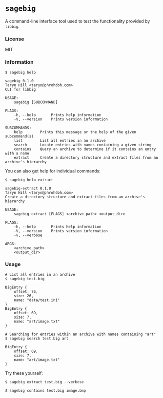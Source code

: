 # `sagebig`

A command-line interface tool used to test the functionality provided by `libbig`.

### License

MIT

### Information

```
$ sagebig help

sagebig 0.1.0
Taryn Hill <taryn@phrohdoh.com>
CLI for libbig

USAGE:
    sagebig [SUBCOMMAND]

FLAGS:
    -h, --help       Prints help information
    -V, --version    Prints version information

SUBCOMMANDS:
    help        Prints this message or the help of the given subcommand(s)
    list        List all entries in an archive
    search      Locate entries with names containing a given string
    contains    Query an archive to determine if it contains an entry with a name
    extract     Create a directory structure and extract files from an archive's hierarchy
```

You can also get help for individual commands:

```
$ sagebig help extract

sagebig-extract 0.1.0
Taryn Hill <taryn@phrohdoh.com>
Create a directory structure and extract files from an archive's hierarchy

USAGE:
    sagebig extract [FLAGS] <archive_path> <output_dir>

FLAGS:
    -h, --help       Prints help information
    -V, --version    Prints version information
    -v, --verbose

ARGS:
    <archive_path>
    <output_dir>
```

### Usage

```
# List all entries in an archive
$ sagebig test.big

BigEntry {
    offset: 76,
    size: 26,
    name: "data/test.ini"
}
BigEntry {
    offset: 69,
    size: 7,
    name: "art/image.txt"
}
```

```
# Searching for entries within an archive with names containing "art"
$ sagebig search test.big art

BigEntry {
    offset: 69,
    size: 7,
    name: "art/image.txt"
}
```

Try these yourself:

```
$ sagebig extract test.big --verbose
```

```
$ sagebig contains test.big image.bmp
```